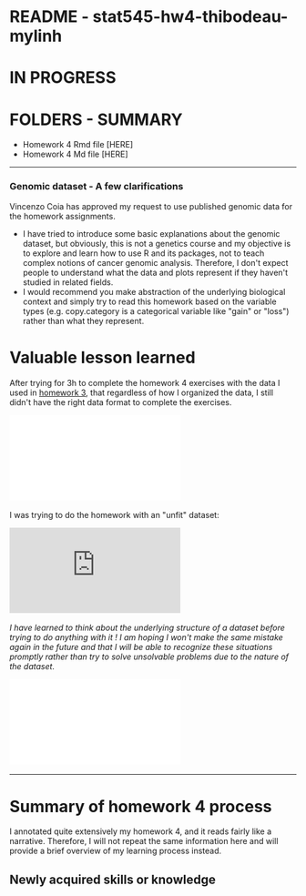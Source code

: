 # README - stat545-hw4-thibodeau-mylinh

# IN PROGRESS

# FOLDERS - SUMMARY 

- Homework 4 Rmd file [HERE]
- Homework 4 Md file [HERE]

*** 

### Genomic dataset - A few clarifications

Vincenzo Coia has approved my request to use published genomic data for the homework assignments.

* I have tried to introduce some basic explanations about the genomic dataset, but obviously, this is not a genetics course and my objective is to explore and learn how to use R and its packages, not to teach complex notions of cancer genomic analysis. Therefore, I don't expect people to understand what the data and plots represent if they haven't studied in related fields. 
* I would recommend you make abstraction of the underlying biological context and simply try to read this homework based on the variable types (e.g. copy.category is a categorical variable like "gain" or "loss") rather than what they represent.

# Valuable lesson learned

After trying for 3h to complete the homework 4 exercises with the data I used in [homework 3](https://github.com/mylinhthibodeau/STAT545-HW-thibodeau-mylinh/tree/master/stat545-hw3-thibodeau-mylinh), that regardless of how I organized the data, I still didn't have the right data format to complete the exercises. 

![gapminder-underling-data-structure](scratch-space/gapminder-underling-data-structure.pdf)

I was trying to do the homework with an "unfit" dataset:

![failed-genomic-data-structure](https://github.com/mylinhthibodeau/STAT545-HW-thibodeau-mylinh/tree/master/scratch-space/failed-genomic-data-structure.pdf)

*I have learned to think about the underlying structure of a dataset before trying to do anything with it ! I am hoping I won't make the same mistake again in the future and that I will be able to recognize these situations promptly rather than try to solve unsolvable problems due to the nature of the dataset.*

![genomic-data-structure](scratch-space/genomic-data-structure.pdf)

***

# Summary of homework 4 process  

I annotated quite extensively my homework 4, and it reads fairly like a narrative. Therefore, I will not repeat the same information here and will provide a brief overview of my learning process instead.

## Newly acquired skills or knowledge

